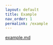 ```yaml
---
layout: default
title: Example
nav_order: 1
permalink: /example
---
```


[example.md](src/example.md)